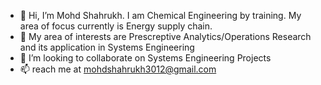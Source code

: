 - 👋 Hi, I’m Mohd Shahrukh. I am Chemical Engineering by training. My area of focus currently is Energy supply chain.   
- 👀 My area of interests are Prescreptive Analytics/Operations Research and its application in Systems Engineering 
- 💞️ I’m looking to collaborate on Systems Engineering Projects
- 📫 reach me at mohdshahrukh3012@gmail.com

<!---
shahrukhchem/shahrukhchem is a ✨ special ✨ repository because its `README.md` (this file) appears on your GitHub profile.
You can click the Preview link to take a look at your changes.
--->
